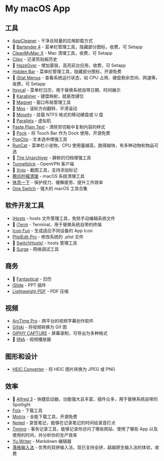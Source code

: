 # My macOS App

## 工具
- [AppCleaner](https://freemacsoft.net/appcleaner/) - 干净且轻量的应用卸载方式
- 💖 [Bartender 4](https://www.macbartender.com/) - 菜单栏管理工具，隐藏部分图标，收费，可 Setapp
- [CleanMyMac X](https://cleanmymac.com/zh) - Mac 清理工具，收费，可 Setapp
- [Clipy](https://github.com/Clipy/Clipy) - 记录剪贴板历史
- 💖 [HazeOver](https://hazeover.com/) - 增加蒙层，高亮前台应用，收费，可 Setapp
- [Hidden Bar](https://github.com/dwarvesf/hidden) - 菜单栏管理工具，隐藏部分图标，开源免费
- 💖 [iStat Menus](https://bjango.com/mac/istatmenus/) - 查看系统运行状态，如 CPU 占用、硬盘剩余空间、网速等，收费，可 Setapp
- [Itsycal](https://www.mowglii.com/itsycal/) - 菜单栏日历，用于替换系统自带日期、时间展示
- 💖 [Karabiner](https://pqrs.org/osx/karabiner/) - 键盘映射，就是改键位
- 💖 [Magnet](http://magnet.crowdcafe.com/) - 窗口布局管理工具
- 💖 [Mos](https://mos.caldis.me/) - 滚轮方向翻转、平滑滚动
- 💖 [Mounty](http://enjoygineering.com/mounty/) - 挂载 NTFS 格式的移动硬盘或 U 盘
- 💖 [Parallels](https://www.parallels.cn/) - 虚拟机
- [Paste Plain Text](https://itunes.apple.com/cn/app/id1407015686) - 清除剪切板中复制内容的样式
- 💖 [Pock](https://github.com/pigigaldi/Pock) - 将 Touch Bar 作为 Dock 使用，开源免费
- [PopClip](https://pilotmoon.com/popclip/) - 文本选中增强工具
- [RunCat](https://itunes.apple.com/cn/app/id1429033973) - 菜单栏小宠物，CPU 使用量越高，跑得越快，有多种动物和物品可选
- 💖 [The Unarchiver](https://theunarchiver.com/) - 静默的归档增强工具
- [Tunnelblick](https://tunnelblick.net/) - OpenVPN 客户端
- 💖 [Xnip](https://itunes.apple.com/cn/app/id1221250572) - 截图工具，支持添加标记
- [腾讯柠檬清理](https://mac.gj.qq.com/) - macOS 系统清理工具
- [休息一下](https://itunes.apple.com/cn/app/id1457158844) - 保护视力、缓解疲劳、提升工作效率
- [One Switch](https://fireball.studio/oneswitch/) - 强大的 macOS 工具合集

## 软件开发工具
- [iHosts](https://github.com/toolinbox/iHosts) - hosts 文件管理工具，免除手动编辑系统文件
- 💖 [iTerm](https://www.iterm2.com/) - Terminal，用于替换系统自带的终端
- [Icon Fun](https://itunes.apple.com/cn/app/id1202847196) - 生成适应不同设备的 App Icon
- [PlistEdit Pro](https://www.fatcatsoftware.com/plisteditpro/) - 修改系统的 .plist 文件
- 💖 [SwitchHosts!](https://oldj.github.io/SwitchHosts/) - hosts 管理工具
- 💖 [Surge](https://nssurge.com/) - 网络调试工具

## 商务
- 💖 [Fantastical](https://flexibits.com/fantastical) - 日历
- [iSlide](https://www.islide.cc/) - PPT 插件	
- [Lightweight PDF](https://itunes.apple.com/cn/app/id1450640351) - PDF 压缩

## 视频
- [ArcTime Pro](http://arctime.cn/) - 跨平台的视频字幕创作软件
- [Gifski](https://gif.ski/) - 将视频转换为 Gif 图
- [GIPHY CAPTURE](https://giphy.com/apps/giphycapture) - 屏幕录制，可导出为多种格式
- 💖 [IINA](https://lhc70000.github.io/iina/) - 视频播放器

## 图形和设计
- [HEIC Converter](https://sindresorhus.com/heic-converter) - 将 HEIC 图片转换为 JPEG 或 PNG

## 效率
- 💖 [Alfred 3](https://www.alfredapp.com/) - 快捷启动器，功能强大且丰富，插件众多，用于替换系统自带的 Spotlight
- [Folx](https://mac.eltima.com/download-manager.html) - 下载工具
- [Motrix](https://motrix.app/) - 全能下载工具，开源免费
- [Noted](https://itunes.apple.com/cn/app/id1446580517) - 录音笔记，能够在记录笔记的时间给录音打点
- [Timing](https://timingapp.com/) - 事务记录工具，能够记录你访问了哪些网站、使用了哪些 App 以及使用的时间，并分析你的生产效率
- [Yu Writer](https://ivarptr.github.io/yu-writer.site/) - Markdown 编辑器
- [落格输入法](https://im.logcg.com/loginputmac2) - 优秀的双拼输入法，现已支持全拼，超越原生输入法的体验，收费
